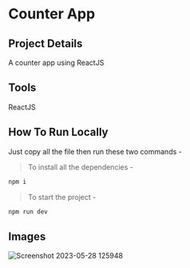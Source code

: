 # Counter App

## Project Details

A counter app using ReactJS

## Tools

ReactJS

## How To Run Locally

Just copy all the file then run these two commands -

> To install all the dependencies -

```bash
npm i 
```

> To start the project -

```bash
npm run dev
```

## Images

![Screenshot 2023-05-28 125948](https://github.com/Sayantan-23/Weather-App/assets/110087385/c4caf620-6242-4555-861c-7dc49ece20e6)
